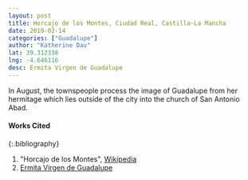 ```yaml
---
layout: post
title: Horcajo de los Montes, Ciudad Real, Castilla-La Mancha
date: 2019-02-14
categories: ["Guadalupe"]
author: "Katherine Dau"
lat: 39.312338
lng: -4.646116
desc: Ermita Virgen de Guadalupe
---
```

In August, the townspeople process the image of Guadalupe from her hermitage which lies outside of the city into the church of San Antonio Abad.


<!-- https://www.youtube.com/watch?v=yErik2-KpTY
![Santa María de Lebeña](images/guad-lebena.jpg)
   {:.image}
[Photo via Wikimedia Commons](https://commons.wikimedia.org/wiki/File:Lebe%C3%B1a2.jpg).
   {:.caption} -->

#### Works Cited

{:.bibliography}
1. "Horcajo de los Montes", [Wikipedia](https://es.wikipedia.org/wiki/Horcajo_de_los_Montes)
2. [Ermita Virgen de Guadalupe](https://www.campingcabaneros.com/en/pages/tourist-information/ermita-virgen-de-guadalupe.html)
